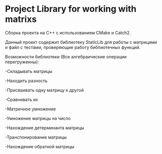 # Project Library for working with matrixs

Сборка проекта на C++ с использованием CMake и Catch2. 

Данный проект содержит библиотеку StaticLib для работы с матрицами и файл с тестами, проверяющие работу библиотечных функций.

Возможности библиотеки (Все алгебраические операции перегруженны):

  -Складывать матрицы
  
  -Находить разность
  
  -Присваивать одну матрицу к другой
  
  -Сравнивать их
  
  -Матричное умножение
  
  -Умножение матрицы на число
  
  -Нахождение детерминанта матрицы
  
  -Транспонирование матрицы
  
  -Нахождение обратной матрицы
 



